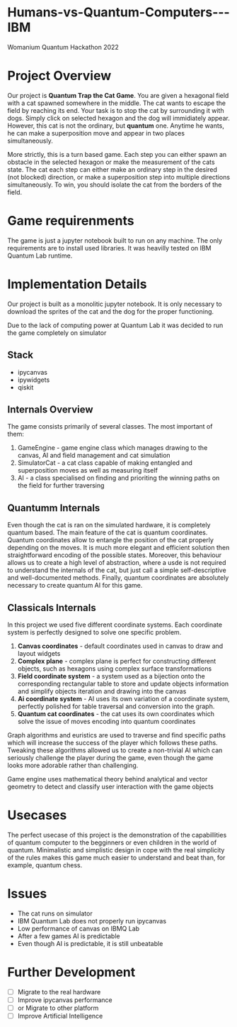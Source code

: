 # Humans-vs-Quantum-Computers---IBM
Womanium Quantum Hackathon 2022

# Project Overview
Our project is **Quantum Trap the Cat Game**. You are given a hexagonal field with a cat spawned somewhere in the middle. The cat wants to escape the field by reaching its end. Your task is to stop the cat by surrounding it with dogs. Simply click on selected hexagon and the dog will immidiately appear. However, this cat is not the ordinary, but **quantum** one. Anytime he wants, he can make a superposition move and appear in two places simultaneously.

More strictly, this is a turn based game. Each step you can either spawn an obstacle in the selected hexagon or make the measurement of the cats state. The cat each step can either make an ordinary step in the desired (not blocked) direction, or make a superposition step into multiple directions simultaneously. To win, you should isolate the cat from the borders of the field.

# Game requirenments
The game is just a jupyter notebook built to run on any machine. The only requirements are to install used libraries. It was heavilly tested on IBM Quantum Lab runtime. 

# Implementation Details
Our project is built as a monolitic jupyter notebook. It is only necessary to download the sprites of the cat and the dog for the proper functioning. 

Due to the lack of computing power at Quantum Lab it was decided to run the game completely on simulator
## Stack
- ipycanvas
- ipywidgets
- qiskit
## Internals Overview
The game consists primarily of several classes. The most important of them:
1. GameEngine - game engine class which manages drawing to the canvas, AI and field management and cat simulation
2. SimulatorCat - a cat class capable of making entangled and superposition moves as well as measuring itself
3. AI - a class specialised on finding and prioriting the winning paths on the field for further traversing
## Quantumm Internals
Even though the cat is ran on the simulated hardware, it is completely quantum based. The main feature of the cat is quantum coordinates.
Quantum coordinates allow to entangle the position of the cat properly depending on the moves. It is much more elegant and efficient solution then straightforward encoding of the possible states. Moreover, this behaviour allows us to create a high level of abstraction, where a usde is not required to understand the internals of the cat, but just call a simple self-descriptive and well-documented methods. Finally, quantum coordinates are absolutely necessary to create quantum AI for this game.
## Classicals Internals
In this project we used five different coordinate systems. Each coordinate system is perfectly designed to solve one specific problem.
1. **Canvas coordinates** - default coordinates used in canvas to draw and layout widgets
2. **Complex plane** - complex plane is perfect for constructing different objects, such as hexagons using complex surface transformations
3. **Field coordinate system** - a system used as a bijection onto the corresponding rectangular table to store and update objects information and simplify objects iteration and drawing into the canvas
4. **Ai coordinate system** - AI uses its own variation of a coordinate system, perfectly polished for table traversal and conversion into the graph.
5. **Quantum cat coordinates** - the cat uses its own coordinates which solve the issue of moves encoding into quantum coordinates

Graph algorithms and euristics are used to traverse and find specific paths which will increase the success of the player which follows these paths. Tweaking these algorithms allowed us to create a non-trivial AI which can seriously challenge the player during the game, even though the game looks more adorable rather than challenging.

Game engine uses mathematical theory behind analytical and vector geometry to detect and classify user interaction with the game objects

# Usecases
The perfect usecase of this project is the demonstration of the capabillities of quantum computer to the begginners or even children in the world of quantum. Minimalistic and simplistic design in cope with the real simplicity of the rules makes this game much easier to understand and beat than, for example, quantum chess.

# Issues
- The cat runs on simulator
- IBM Quantum Lab does not properly run ipycanvas
- Low performance of canvas on IBMQ Lab
- After a few games AI is predictable
- Even though AI is predictable, it is still unbeatable

# Further Development
- [ ] Migrate to the real hardware
- [ ] Improve ipycanvas performance
- [ ] or Migrate to other platform
- [ ] Improve Artificial Intelligence
